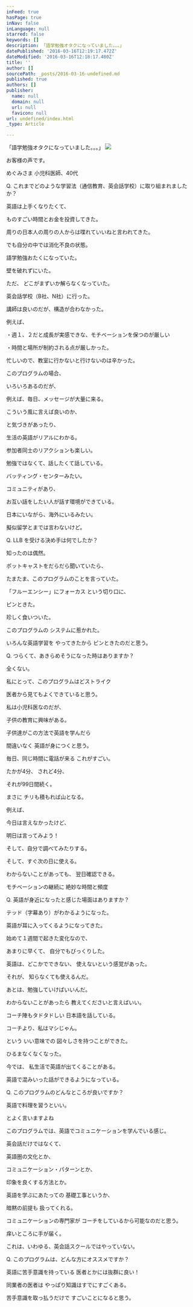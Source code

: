 ```yaml
---
inFeed: true
hasPage: true
inNav: false
inLanguage: null
starred: false
keywords: []
description: 「語学勉強オタクになっていました。。。」
datePublished: '2016-03-16T12:19:17.472Z'
dateModified: '2016-03-16T12:18:17.480Z'
title: ''
author: []
sourcePath: _posts/2016-03-16-undefined.md
published: true
authors: []
publisher:
  name: null
  domain: null
  url: null
  favicon: null
url: undefined/index.html
_type: Article

---
```

「語学勉強オタクになっていました。。。」
![](https://the-grid-user-content.s3-us-west-2.amazonaws.com/a48665ce-9fe0-44a4-abee-8ec825666dbc.png)

  
お客様の声です。 

めぐみさま
小児科医師、40代 

Q. これまでどのような学習法（通信教育、英会話学校）に取り組まれましたか？ 

英語は上手くなりたくて、 

ものすごい時間とお金を投資してきた。 

周りの日本人の周りの人からは喋れていいねと言われてきた。 

でも自分の中では消化不良の状態。 

語学勉強おたくになっていた。 

壁を破れずにいた。 

ただ、
どこがまずいか解らなくなっていた。

英会話学校（B社、N社）に行った。 

講師は良いのだが、構造が合わなかった。 

例えば、 

・週１、２だと成長が実感できな、モチベーションを保つのが厳しい 

・時間と場所が制約される点が厳しかった。

忙しいので、教室に行かないと行けないのは辛かった。 

このプログラムの場合、 

いろいろあるのだが、 

例えば、毎日、メッセージが大量に来る。 

こういう風に言えば良いのか、

と気づきがあったり、 

生活の英語がリアルにわかる。 

参加者同士のリアクションも楽しい。 

勉強ではなくて、話したくて話している。 

バッティング・センターみたい。 

コミュニティがあり、

お互い話をしたい人が話す環境ができている。 

日本にいながら、海外にいるみたい。 

擬似留学とまでは言わないけど。

Q. LLB を受ける決め手は何でしたか？

知ったのは偶然。 

ポットキャストをだらだら聞いていたら、

たまたま、このプログラムのことを言っていた。 

「フルーエンシー」にフォーカス
という切り口に、

ピンときた。 

珍しく食いついた。 

このプログラムの
システムに惹かれた。 

いろんな英語学習を
やってきたから
ピンときたのだと思う。

Q. つらくて、あきらめそうになった時はありますか？

全くない。

私にとって、このプログラムはどストライク

医者から見てもよくできていると思う。 

私は小児科医なのだが、 

子供の教育に興味がある。 

子供達がこの方法で英語を学んだら 

間違いなく
英語が身につくと思う。 

毎日、同じ時間に電話が来る
これがすごい。 

たかが4分、
されど4分、 

それが99日間続く。 

まさに
チリも積もれば山となる。

例えば、 

今日は言えなかったけど、 

明日は言ってみよう！

そして、自分で調べてみたりする。 

そして、すぐ次の日に使える。 

わからないことがあっても、
翌日確認できる。 

モチベーションの継続に
絶妙な時間と頻度 

Q. 英語が身近になったと感じた場面はありますか？ 

テッド（字幕あり）がわかるようになった。

英語が耳に入ってくるようになってきた。 

始めて１週間で起きた変化なので、 

あまりに早くて、
自分でもびっくりした。

英語は、どこかでできない、
使えないという感覚があった。 

それが、
知らなくても使えるんだ。 

あとは、勉強していけばいいんだ。 

わからないことがあったら
教えてくださいと言えばいい。 

コーチ陣もタドタドしい
日本語を話している。 

コーチより、私はマシじゃん。 

という
いい意味での
図々しさを持つことができた。

ひるまなくなくなった。 

今では、
私生活で英語が出てくることがある。 

英語で混みいった話ができるようになっている。 

Q. このプログラムのどんなところが良いですか？ 

英語で料理を習うといい。 

とよく言いますよね 

このプログラムでは、英語でコミュニケーションを学んでいる感じ。  

英会話だけではなくて、  

英語圏の文化とか、

コミュニケーション・パターンとか、 

印象を良くする方法とか。 

英語を学ぶにあたっての
基礎工事というか、 

暗黙の前提も
扱ってくれる。 

コミュニケーションの専門家が
コーチをしているから可能なのだと思う。 

痒いところに手が届く。 

これは、いわゆる、英会話スクールではやっていない。 

Q. このプログラムは、どんな方にオススメですか？ 

英語に苦手意識を持っている
医者とかには抜群に良い！ 

同業者の医者は
やっぱり知識はすでにすごくある。 

苦手意識を取っ払うだけで
すごいことになると思う。